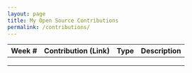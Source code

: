 ```yaml
---
layout: page
title: My Open Source Contributions
permalink: /contributions/
---
```


<!-- 
Type of the contribution should be "Wikipedia edit", "OpenStreet Map feature", "Documentation", "Course website", "Blog", 
"Browse Add-on", etc. 

The descriptioin should include a brief summary of what you did. 
--> 





| Week #       | Contribution (Link)  | Type  | Description | 
| ------------- |:-------------|:-----|:---------| 
|     |     |     |      |
|     |     |     |      |
|     |     |     |      |
